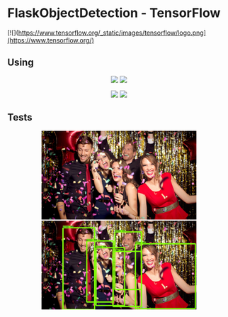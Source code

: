 # FlaskObjectDetection - TensorFlow

[![](https://www.tensorflow.org/_static/images/tensorflow/logo.png](https://www.tensorflow.org/)

## Using

<p align="center">
  <img src="images/image1.jpg" width="350"/>
  <img src="images/image2.jpg" width="350"/>
</p>

<p align="center">
  <img src="images/image5.jpg" width="350"/>
  <img src="images/image6.jpg" width="350"/>
</p>

## Tests

<p align="center">
  <img src="tests/fiesta.jpg" width="350"/>
  <img src="uploads/fiesta.jpg" width="350"/>
</p>